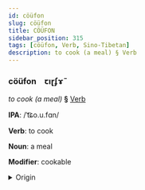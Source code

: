 ```yaml
---
id: cöüfon
slug: cöüfon
title: CÖÜFON
sidebar_position: 315
tags: [cöüfon, Verb, Sino-Tibetan]
description: to cook (a meal) § Verb
---
```


### cöüfon&emsp;<span kind="abugida">ꞇıɽʄɤ̃</span>

*to cook (a meal)* **§** [Verb](../../tags/Verb)

**IPA**: /ˈt͡ɕo.u.fɑn/

**Verb**: to cook

**Noun**: a meal

**Modifier**: cookable

<details>
    <summary>Origin</summary>
    Cantonese 做飯 zou6 faan6 /t͡sou.faːn/<br/>
    <em>Sino-Tibetan Language Family</em>
</details>